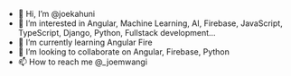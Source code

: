 - 👋 Hi, I’m @joekahuni
- 👀 I’m interested in Angular, Machine Learning, AI, Firebase, JavaScript, TypeScript, Django, Python, Fullstack development...
- 🌱 I’m currently learning Angular Fire
- 💞️ I’m looking to collaborate on Angular, Firebase, Python
- 📫 How to reach me @_joemwangi

<!---
joekahuni/joekahuni is a ✨ special ✨ repository because its `README.md` (this file) appears on your GitHub profile.
You can click the Preview link to take a look at your changes.
--->
